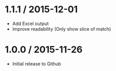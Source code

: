 1.1.1 / 2015-12-01
==================

  * Add Excel output
  * Improve readability (Only show slice of match)

1.0.0 / 2015-11-26
==================

  * Initial release to Github